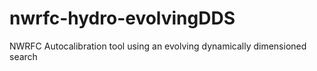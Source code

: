 # nwrfc-hydro-evolvingDDS
NWRFC Autocalibration tool using an evolving dynamically dimensioned search

